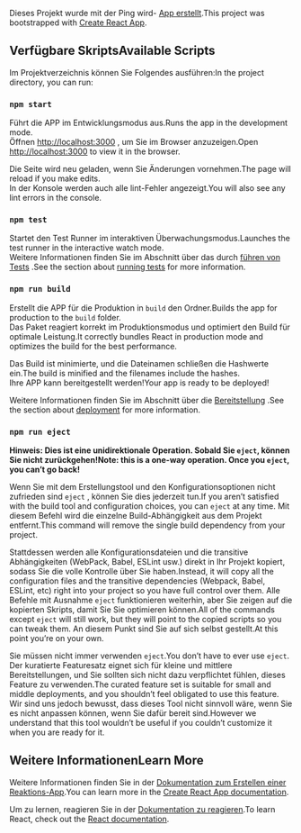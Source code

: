 <span data-ttu-id="c132b-101">Dieses Projekt wurde mit der Ping wird- [App erstellt](https://github.com/facebook/create-react-app).</span><span class="sxs-lookup"><span data-stu-id="c132b-101">This project was bootstrapped with [Create React App](https://github.com/facebook/create-react-app).</span></span>

## <a name="available-scripts"></a><span data-ttu-id="c132b-102">Verfügbare Skripts</span><span class="sxs-lookup"><span data-stu-id="c132b-102">Available Scripts</span></span>

<span data-ttu-id="c132b-103">Im Projektverzeichnis können Sie Folgendes ausführen:</span><span class="sxs-lookup"><span data-stu-id="c132b-103">In the project directory, you can run:</span></span>

### `npm start`

<span data-ttu-id="c132b-104">Führt die APP im Entwicklungsmodus aus.</span><span class="sxs-lookup"><span data-stu-id="c132b-104">Runs the app in the development mode.</span></span><br>
<span data-ttu-id="c132b-105">Öffnen [http://localhost:3000](http://localhost:3000) , um Sie im Browser anzuzeigen.</span><span class="sxs-lookup"><span data-stu-id="c132b-105">Open [http://localhost:3000](http://localhost:3000) to view it in the browser.</span></span>

<span data-ttu-id="c132b-106">Die Seite wird neu geladen, wenn Sie Änderungen vornehmen.</span><span class="sxs-lookup"><span data-stu-id="c132b-106">The page will reload if you make edits.</span></span><br>
<span data-ttu-id="c132b-107">In der Konsole werden auch alle lint-Fehler angezeigt.</span><span class="sxs-lookup"><span data-stu-id="c132b-107">You will also see any lint errors in the console.</span></span>

### `npm test`

<span data-ttu-id="c132b-108">Startet den Test Runner im interaktiven Überwachungsmodus.</span><span class="sxs-lookup"><span data-stu-id="c132b-108">Launches the test runner in the interactive watch mode.</span></span><br>
<span data-ttu-id="c132b-109">Weitere Informationen finden Sie im Abschnitt über das durch [führen von Tests](https://facebook.github.io/create-react-app/docs/running-tests) .</span><span class="sxs-lookup"><span data-stu-id="c132b-109">See the section about [running tests](https://facebook.github.io/create-react-app/docs/running-tests) for more information.</span></span>

### `npm run build`

<span data-ttu-id="c132b-110">Erstellt die APP für die Produktion in `build` den Ordner.</span><span class="sxs-lookup"><span data-stu-id="c132b-110">Builds the app for production to the `build` folder.</span></span><br>
<span data-ttu-id="c132b-111">Das Paket reagiert korrekt im Produktionsmodus und optimiert den Build für optimale Leistung.</span><span class="sxs-lookup"><span data-stu-id="c132b-111">It correctly bundles React in production mode and optimizes the build for the best performance.</span></span>

<span data-ttu-id="c132b-112">Das Build ist minimierte, und die Dateinamen schließen die Hashwerte ein.</span><span class="sxs-lookup"><span data-stu-id="c132b-112">The build is minified and the filenames include the hashes.</span></span><br>
<span data-ttu-id="c132b-113">Ihre APP kann bereitgestellt werden!</span><span class="sxs-lookup"><span data-stu-id="c132b-113">Your app is ready to be deployed!</span></span>

<span data-ttu-id="c132b-114">Weitere Informationen finden Sie im Abschnitt über die [Bereitstellung](https://facebook.github.io/create-react-app/docs/deployment) .</span><span class="sxs-lookup"><span data-stu-id="c132b-114">See the section about [deployment](https://facebook.github.io/create-react-app/docs/deployment) for more information.</span></span>

### `npm run eject`

<span data-ttu-id="c132b-115">**Hinweis: Dies ist eine unidirektionale Operation. Sobald Sie `eject`, können Sie nicht zurückgehen!**</span><span class="sxs-lookup"><span data-stu-id="c132b-115">**Note: this is a one-way operation. Once you `eject`, you can’t go back!**</span></span>

<span data-ttu-id="c132b-116">Wenn Sie mit dem Erstellungstool und den Konfigurationsoptionen nicht zufrieden sind `eject` , können Sie dies jederzeit tun.</span><span class="sxs-lookup"><span data-stu-id="c132b-116">If you aren’t satisfied with the build tool and configuration choices, you can `eject` at any time.</span></span> <span data-ttu-id="c132b-117">Mit diesem Befehl wird die einzelne Build-Abhängigkeit aus dem Projekt entfernt.</span><span class="sxs-lookup"><span data-stu-id="c132b-117">This command will remove the single build dependency from your project.</span></span>

<span data-ttu-id="c132b-118">Stattdessen werden alle Konfigurationsdateien und die transitive Abhängigkeiten (WebPack, Babel, ESLint usw.) direkt in Ihr Projekt kopiert, sodass Sie die volle Kontrolle über Sie haben.</span><span class="sxs-lookup"><span data-stu-id="c132b-118">Instead, it will copy all the configuration files and the transitive dependencies (Webpack, Babel, ESLint, etc) right into your project so you have full control over them.</span></span> <span data-ttu-id="c132b-119">Alle Befehle mit Ausnahme `eject` funktionieren weiterhin, aber Sie zeigen auf die kopierten Skripts, damit Sie Sie optimieren können.</span><span class="sxs-lookup"><span data-stu-id="c132b-119">All of the commands except `eject` will still work, but they will point to the copied scripts so you can tweak them.</span></span> <span data-ttu-id="c132b-120">An diesem Punkt sind Sie auf sich selbst gestellt.</span><span class="sxs-lookup"><span data-stu-id="c132b-120">At this point you’re on your own.</span></span>

<span data-ttu-id="c132b-121">Sie müssen nicht immer verwenden `eject`.</span><span class="sxs-lookup"><span data-stu-id="c132b-121">You don’t have to ever use `eject`.</span></span> <span data-ttu-id="c132b-122">Der kuratierte Featuresatz eignet sich für kleine und mittlere Bereitstellungen, und Sie sollten sich nicht dazu verpflichtet fühlen, dieses Feature zu verwenden.</span><span class="sxs-lookup"><span data-stu-id="c132b-122">The curated feature set is suitable for small and middle deployments, and you shouldn’t feel obligated to use this feature.</span></span> <span data-ttu-id="c132b-123">Wir sind uns jedoch bewusst, dass dieses Tool nicht sinnvoll wäre, wenn Sie es nicht anpassen können, wenn Sie dafür bereit sind.</span><span class="sxs-lookup"><span data-stu-id="c132b-123">However we understand that this tool wouldn’t be useful if you couldn’t customize it when you are ready for it.</span></span>

## <a name="learn-more"></a><span data-ttu-id="c132b-124">Weitere Informationen</span><span class="sxs-lookup"><span data-stu-id="c132b-124">Learn More</span></span>

<span data-ttu-id="c132b-125">Weitere Informationen finden Sie in der [Dokumentation zum Erstellen einer Reaktions-App](https://facebook.github.io/create-react-app/docs/getting-started).</span><span class="sxs-lookup"><span data-stu-id="c132b-125">You can learn more in the [Create React App documentation](https://facebook.github.io/create-react-app/docs/getting-started).</span></span>

<span data-ttu-id="c132b-126">Um zu lernen, reagieren Sie in der [Dokumentation zu reagieren](https://reactjs.org/).</span><span class="sxs-lookup"><span data-stu-id="c132b-126">To learn React, check out the [React documentation](https://reactjs.org/).</span></span>
